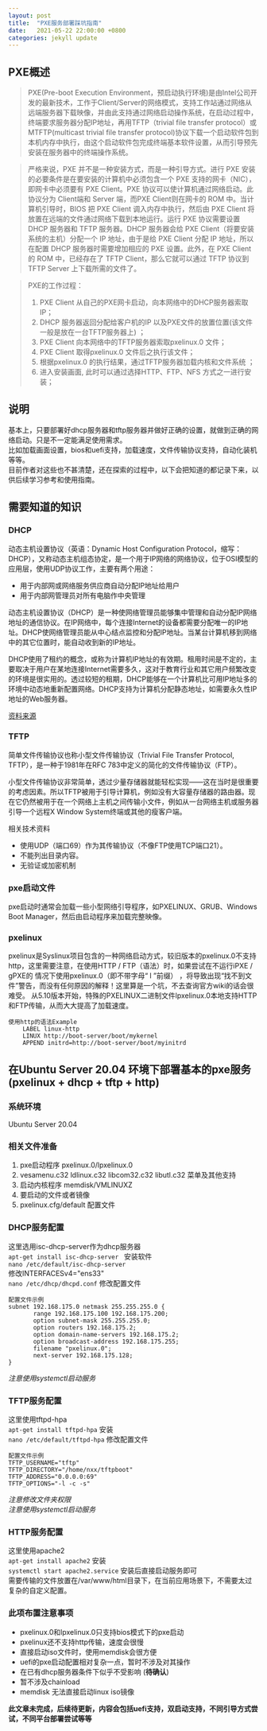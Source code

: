 ```yaml
---
layout: post
title:  "PXE服务部署踩坑指南"
date:   2021-05-22 22:00:00 +0800
categories: jekyll update
---
```

## PXE概述
> PXE(Pre-boot Execution Environment，预启动执行环境)是由Intel公司开发的最新技术，工作于Client/Server的网络模式，支持工作站通过网络从远端服务器下载映像，并由此支持通过网络启动操作系统，在启动过程中，终端要求服务器分配IP地址，再用TFTP（trivial file transfer protocol）或MTFTP(multicast trivial file transfer protocol)协议下载一个启动软件包到本机内存中执行，由这个启动软件包完成终端基本软件设置，从而引导预先安装在服务器中的终端操作系统。

> 严格来说，PXE 并不是一种安装方式，而是一种引导方式。进行 PXE 安装的必要条件是在要安装的计算机中必须包含一个 PXE 支持的网卡（NIC），即网卡中必须要有 PXE Client。PXE 协议可以使计算机通过网络启动。此协议分为 Client端和 Server 端，而PXE Client则在网卡的 ROM 中。当计算机引导时，BIOS 把 PXE Client 调入内存中执行，然后由 PXE Client 将放置在远端的文件通过网络下载到本地运行。运行 PXE 协议需要设置 DHCP 服务器和 TFTP 服务器。DHCP 服务器会给 PXE Client（将要安装系统的主机）分配一个 IP 地址，由于是给 PXE Client 分配 IP 地址，所以在配置 DHCP 服务器时需要增加相应的 PXE 设置。此外，在 PXE Client 的 ROM 中，已经存在了 TFTP Client，那么它就可以通过 TFTP 协议到 TFTP Server 上下载所需的文件了。

> PXE的工作过程：
> 1. PXE Client 从自己的PXE网卡启动，向本网络中的DHCP服务器索取IP；
> 2. DHCP 服务器返回分配给客户机的IP 以及PXE文件的放置位置(该文件一般是放在一台TFTP服务器上) ；
> 3. PXE Client 向本网络中的TFTP服务器索取pxelinux.0 文件；
> 4. PXE Client 取得pxelinux.0 文件后之执行该文件；
> 5. 根据pxelinux.0 的执行结果，通过TFTP服务器加载内核和文件系统 ；
> 6. 进入安装画面, 此时可以通过选择HTTP、FTP、NFS 方式之一进行安装；

## 说明
基本上，只要部署好dhcp服务器和tftp服务器并做好正确的设置，就做到正确的网络启动。只是不一定能满足使用需求。  
比如加载画面设置，bios和uefi支持，加载速度，文件传输协议支持，自动化装机等等。  
目前作者对这些也不甚清楚，还在探索的过程中，以下会把知道的都记录下来，以供后续学习参考和使用指南。

## 需要知道的知识
### DHCP
动态主机设置协议（英语：Dynamic Host Configuration Protocol，缩写：DHCP），又称动态主机组态协定，是一个用于IP网络的网络协议，位于OSI模型的应用层，使用UDP协议工作，主要有两个用途：
- 用于内部网或网络服务供应商自动分配IP地址给用户
- 用于内部网管理员对所有电脑作中央管理

动态主机设置协议（DHCP）是一种使网络管理员能够集中管理和自动分配IP网络地址的通信协议。在IP网络中，每个连接Internet的设备都需要分配唯一的IP地址。DHCP使网络管理员能从中心结点监控和分配IP地址。当某台计算机移到网络中的其它位置时，能自动收到新的IP地址。

DHCP使用了租约的概念，或称为计算机IP地址的有效期。租用时间是不定的，主要取决于用户在某地连接Internet需要多久，这对于教育行业和其它用户频繁改变的环境是很实用的。透过较短的租期，DHCP能够在一个计算机比可用IP地址多的环境中动态地重新配置网络。DHCP支持为计算机分配静态地址，如需要永久性IP地址的Web服务器。

[资料来源]("https://zh.wikipedia.org/wiki/%E5%8A%A8%E6%80%81%E4%B8%BB%E6%9C%BA%E8%AE%BE%E7%BD%AE%E5%8D%8F%E8%AE%AE" "Wiki-DHCP")


### TFTP
简单文件传输协议也称小型文件传输协议（Trivial File Transfer Protocol, TFTP），是一种于1981年在RFC 783中定义的简化的文件传输协议（FTP）。

小型文件传输协议非常简单，透过少量存储器就能轻松实现——这在当时是很重要的考虑因素。所以TFTP被用于引导计算机，例如没有大容量存储器的路由器。现在它仍然被用于在一个网络上主机之间传输小文件，例如从一台网络主机或服务器引导一个远程X Window System终端或其他的瘦客户端。

相关技术资料
- 使用UDP（端口69）作为其传输协议（不像FTP使用TCP端口21）。
- 不能列出目录内容。
- 无验证或加密机制

### pxe启动文件
pxe启动时通常会加载一些小型网络引导程序，如PXELINUX、GRUB、Windows Boot Manager，然后由启动程序来加载完整映像。
### pxelinux
pxelinux是Syslinux项目包含的一种网络启动方式，较旧版本的pxelinux.0不支持http，这里需要注意，在使用HTTP / FTP（语法）时，如果尝试在不运行iPXE / gPXE的 情况下使用pxelinux.0（即不带字母“ l ”前缀） ，将导致出现“找不到文件”警告，而没有任何原因的解释！这里算是一个坑，不去查询官方wiki的话会很难受。
从5.10版本开始，特殊的PXELINUX二进制文件lpxelinux.0本地支持HTTP和FTP传输，从而大大提高了加载速度。

``` 
使用http的语法Example  
    LABEL linux-http
    LINUX http://boot-server/boot/mykernel
    APPEND initrd=http://boot-server/boot/myinitrd

```

## 在Ubuntu Server 20.04 环境下部署基本的pxe服务 (pxelinux + dhcp + tftp + http)

### 系统环境
Ubuntu Server 20.04

### 相关文件准备
1. pxe启动程序 pxelinux.0/lpxelinux.0
2. vesamenu.c32 ldlinux.c32 libcom32.c32 libutl.c32 菜单及其他支持
3. 启动内核程序 memdisk/VMLINUXZ
4. 要启动的文件或者镜像
5. pxelinux.cfg/default 配置文件

### DHCP服务配置
这里选用isc-dhcp-server作为dhcp服务器  
`apt-get install isc-dhcp-server `  安装软件   
`nano /etc/default/isc-dhcp-server`  
修改INTERFACESv4="ens33"  
`nano /etc/dhcp/dhcpd.conf` 修改配置文件  

``` 
配置文件示例  
subnet 192.168.175.0 netmask 255.255.255.0 {
       range 192.168.175.100 192.168.175.200;
       option subnet-mask 255.255.255.0;
       option routers 192.168.175.2;
       option domain-name-servers 192.168.175.2;
       option broadcast-address 192.168.175.255;
       filename "pxelinux.0";
       next-server 192.168.175.128;
}
```
*注意使用systemctl启动服务*

### TFTP服务配置
这里使用tftpd-hpa  
`apt-get install tftpd-hpa` 安装  
`nano /etc/default/tftpd-hpa` 修改配置文件  
```
配置文件示例
TFTP_USERNAME="tftp"
TFTP_DIRECTORY="/home/nxx/tftpboot"
TFTP_ADDRESS="0.0.0.0:69"
TFTP_OPTIONS="-l -c -s"
```
*注意修改文件夹权限*  
*注意使用systemctl启动服务*

### HTTP服务配置
这里使用apache2  
`apt-get install apache2` 安装  
`systemctl start apache2.service` 安装后直接启动服务即可  
需要传输的文件放置在/var/www/html目录下，在当前应用场景下，不需要太过复杂的自定义配置。  

### 此项布置注意事项
- pxelinux.0和lpxelinux.0只支持bios模式下的pxe启动
- pxelinux还不支持http传输，速度会很慢
- 直接启动iso文件时，使用memdisk会很方便
- uefi的pxe启动配置相对复杂一点，暂时不涉及对其操作
- 在已有dhcp服务器条件下似乎不受影响 (**待确认**)
- 暂不涉及chainload
- memdisk 无法直接启动linux iso镜像

**此文章未完成，后续待更新，内容会包括uefi支持，双启动支持，不同引导方式尝试，不同平台部署尝试等等**